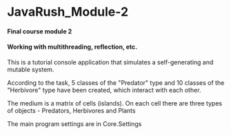 # JavaRush_Module-2
#### Final course module 2
#### Working with multithreading, reflection, etc.
This is a tutorial console application that simulates a self-generating and mutable system.

According to the task, 5 classes of the "Predator" type and 10 classes of the "Herbivore" type have been created, which interact with each other.

The medium is a matrix of cells (islands).
On each cell there are three types of objects - Predators, Herbivores and Plants

The main program settings are in Core.Settings